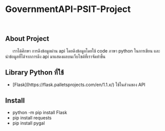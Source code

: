 <h1>GovernmentAPI-PSIT-Project</h1><br>
<h2>About Project</h2>
<p>&nbsp&nbsp&nbsp&nbsp&nbsp&nbspเราได้ศึกษา การดึงข้อมูลผ่าน api โดยดึงข้อมูลโดยใช้ code ภาษา python ในการเขียน และนำข้อมูลที่ได้จากการดึง api มาแสดงผลบนเว็บไซต์ที่เราจัดทำขึ้น</p>
<h2>Library Python ที่ใช้</h2>
  <ul>
  <li>[Flask](https://flask.palletsprojects.com/en/1.1.x/) ใช้ในส่วนของ API</li> 
  </ul>
<h2>Install</h2>
  <ul>
  <li>python -m pip install Flask</li> 
  <li>pip install requests</li> 
  <li>pip install pygal</li>
  </ul>

